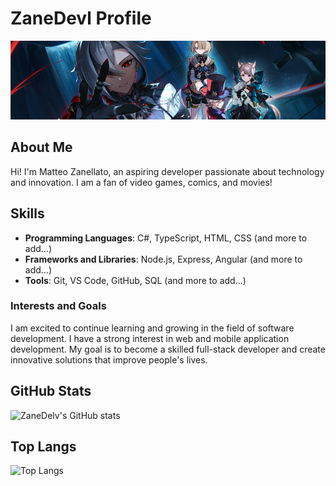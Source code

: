 # ZaneDevl Profile

![Banner](https://github.com/Dokjolly0/Dokjolly0/blob/main/Banner1Genshin.jpg)

## About Me
Hi! I'm Matteo Zanellato, an aspiring developer passionate about technology and innovation. I am a fan of video games, comics, and movies!

## Skills
- **Programming Languages**: C#, TypeScript, HTML, CSS (and more to add...)
- **Frameworks and Libraries**: Node.js, Express, Angular (and more to add...)
- **Tools**: Git, VS Code, GitHub, SQL (and more to add...)

### Interests and Goals

I am excited to continue learning and growing in the field of software development. I have a strong interest in web and mobile application development. My goal is to become a skilled full-stack developer and create innovative solutions that improve people's lives.


<!-- ## Progetti
### Progetto 1: [Repo its](https://github.com/Dokjolly0/ITS)
Questa repo è la repo ufficiale del corso FullStack Web Developer
-->
<!--
## Contribuzioni
- [Nome del Progetto Contribuito 1](https://github.com/progetto-contribuito-1)
- [Nome del Progetto Contribuito 2](https://github.com/progetto-contribuito-2)
-->

<!-- ## Contatti
- [LinkedIn](https://www.linkedin.com/in/tuo-nome-utente/)
- [Twitter](https://twitter.com/tuo-nome-utente)
- [Email](mailto:tuo-email@example.com)
-->

## GitHub Stats
![ZaneDelv's GitHub stats](https://github-readme-stats.vercel.app/api?username=ZaneDevl&show_icons=true&theme=radical)

## Top Langs
![Top Langs](https://github-readme-stats.vercel.app/api/top-langs/?username=ZaneDevl&layout=compact&theme=radical)
